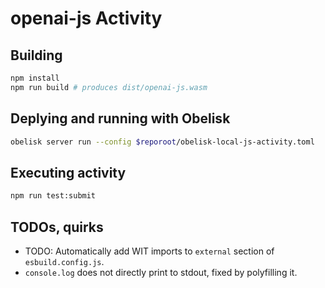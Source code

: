 # openai-js Activity

## Building
```sh
npm install
npm run build # produces dist/openai-js.wasm
```

## Deplying and running with Obelisk

```sh
obelisk server run --config $reporoot/obelisk-local-js-activity.toml
```

## Executing activity
```sh
npm run test:submit
```

## TODOs, quirks

* TODO: Automatically add  WIT imports to `external` section of `esbuild.config.js`.
* `console.log` does not directly print to stdout, fixed by polyfilling it.
